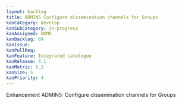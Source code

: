 ```yaml
---
layout: backlog
title: ADMIN5 Configure dissemination channels for Groups
kanCategory: develop
kanSubCategory: in-progress
kanAssigned: UKMO
kanBacklog: 69
kanIssue:
kanPullReq:
kanFeature: Integrated catologue
kanRelease: 4.1
kanMetric: 5.2
kanSize: 5
kanPriority: 4
---
```

Enhancement ADMIN5: Configure dissemination channels for Groups
